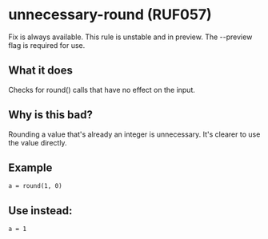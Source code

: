 # unnecessary-round (RUF057)
Fix is always available.
This rule is unstable and in preview. The --preview flag is required for use.
## What it does
Checks for round() calls that have no effect on the input.
## Why is this bad?
Rounding a value that's already an integer is unnecessary.
It's clearer to use the value directly.
## Example
```
a = round(1, 0)
```
## Use instead:
```
a = 1
```